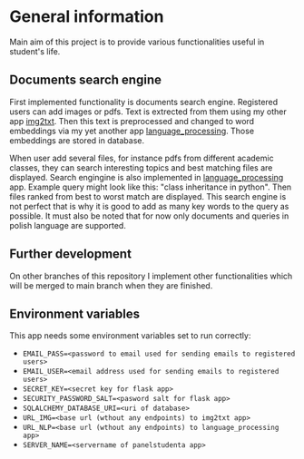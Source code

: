 # General information

Main aim of this project is to provide various functionalities useful in student's life. 

## Documents search engine
First implemented functionality is documents search engine. 
Registered users can add images or pdfs. Text is extrected from them using my other app [img2txt][i2t]. Then this text is preprocessed and changed to
word embeddings via my yet another app [language_processing][lp]. Those embeddings are stored in database. 

When user add several files, for instance pdfs from different academic classes, they can search interesting topics and best matching files are displayed.
Search engingine is also implemented in [language_processing][lp] app. Example query might look like this: "class inheritance in python". Then files ranked 
from best to worst match are displayed. This search engine is not perfect that is why it is good to add as many key words to the query as possible. It must also
be noted that for now only documents and queries in polish language are supported.

## Further development
On other branches of this repository I implement other functionalities which will be merged to main branch when they are finished.

## Environment variables
This app needs some environment variables set to run correctly:

- ```EMAIL_PASS=<password to email used for sending emails to registered users>```
- ```EMAIL_USER=<email address used for sending emails to registered users>```
- ```SECRET_KEY=<secret key for flask app>```
- ```SECURITY_PASSWORD_SALT=<pasword salt for flask app>```
- ```SQLALCHEMY_DATABASE_URI=<uri of database>```
- ```URL_IMG=<base url (wthout any endpoints) to img2txt app>```
- ```URL_NLP=<base url (wthout any endpoints) to language_processing app>```
- ```SERVER_NAME=<servername of panelstudenta app>```

[i2t]:<https://github.com/wojciechzyla/img2txt>
[lp]:<https://github.com/wojciechzyla/language_processing>
